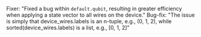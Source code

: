 Fixer: "Fixed a bug within `default.qubit`, resulting in greater efficiency when applying a state vector to all wires on the device." Bug-fix: "The issue is simply that device_wires.labels is an n-tuple, e.g., (0, 1, 2), while sorted(device_wires.labels) is a list, e.g., [0, 1, 2]"